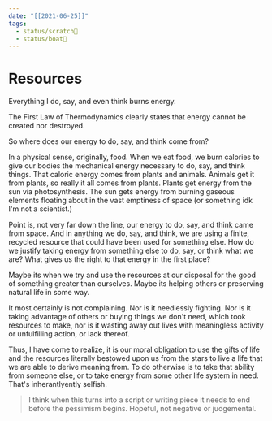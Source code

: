 ```yaml
---
date: "[[2021-06-25]]"
tags:
  - status/scratch📝
  - status/boat🚤
---
```

# Resources

Everything I do, say, and even think burns energy.

The First Law of Thermodynamics clearly states that energy cannot be created nor destroyed. 

So where does our energy to do, say, and think come from?

In a physical sense, originally, food. When we eat food, we burn calories to give our bodies the mechanical energy necessary to do, say, and think things. That caloric energy comes from plants and animals. Animals get it from plants, so really it all comes from plants. Plants get energy from the sun via photosynthesis. The sun gets energy from burning gaseous elements floating about in the vast emptiness of space (or something idk I'm not a scientist.)

Point is, not very far down the line, our energy to do, say, and think came from space. And in anything we do, say, and think, we are using a finite, recycled resource that could have been used for something else. How do we justify taking energy from something else to do, say, or think what we are? What gives us the right to that energy in the first place?

Maybe its when we try and use the resources at our disposal for the good of something greater than ourselves. Maybe its helping others or preserving natural life in some way. 

It most certainly is not complaining. Nor is it needlessly fighting. Nor is it taking advantage of others or buying things we don't need, which took resources to make, nor is it wasting away out lives with meaningless activity or unfulfilling action, or lack thereof.

Thus, I have come to realize, it is our moral obligation to use the gifts of life and the resources literally bestowed upon us from the stars to live a life that we are able to derive meaning from. To do otherwise is to take that ability from someone else, or to take energy from some other life system in need. That's inherantlyently selfish. 

> I think when this turns into a script or writing piece it needs to end before the pessimism begins. Hopeful, not negative or judgemental.

